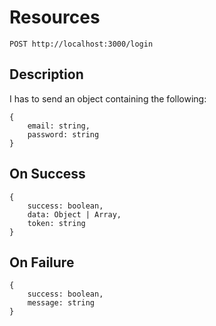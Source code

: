 # Resources

    POST http://localhost:3000/login

## Description

I has to send an object containing the following:

    {
        email: string,
        password: string
    }

## On Success

    {
        success: boolean,
        data: Object | Array,
        token: string
    }

## On Failure

    {
        success: boolean,
        message: string
    }